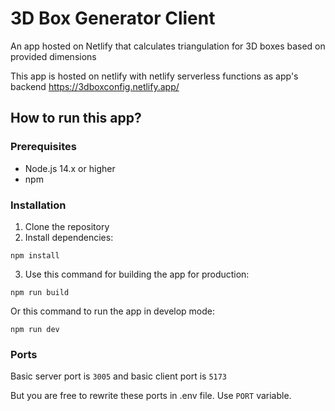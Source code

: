 # 3D Box Generator Client

An app hosted on Netlify that calculates triangulation for 3D boxes based on provided dimensions

This app is hosted on netlify with netlify serverless functions as app's backend
https://3dboxconfig.netlify.app/

## How to run this app?

### Prerequisites

- Node.js 14.x or higher
- npm

### Installation

1. Clone the repository
2. Install dependencies:

```
npm install
```

3. Use this command for building the app for production:

```
npm run build
```

Or this command to run the app in develop mode:

```
npm run dev
```

### Ports

Basic server port is `3005`
and basic client port is `5173`

But you are free to rewrite these ports in .env file. Use `PORT` variable.
